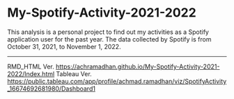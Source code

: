 # My-Spotify-Activity-2021-2022
This analysis is a personal project to find out my activities as a Spotify application user for the past year. The data collected by Spotify is from October 31, 2021, to November 1, 2022.


---
RMD_HTML Ver.
https://achramadhan.github.io/My-Spotify-Activity-2021-2022/Index.html
Tableau Ver.
https://public.tableau.com/app/profile/achmad.ramadhan/viz/SpotifyActivity_16674692681980/Dashboard1


